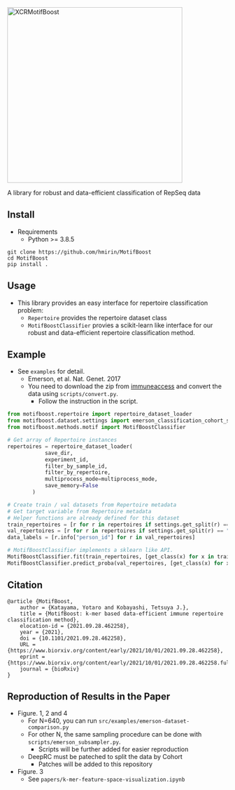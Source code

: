 <img width="400" alt="XCRMotifBoost" src="https://user-images.githubusercontent.com/1284876/136069583-fa9d8217-be30-4f24-9447-eafc4b473278.png">

A library for robust and data-efficient classification of RepSeq data

## Install
- Requirements
  - Python >= 3.8.5

```
git clone https://github.com/hmirin/MotifBoost
cd MotifBoost
pip install .
```

## Usage

- This library provides an easy interface for repertoire classification problem: 
  - ```Repertoire``` provides the repertoire dataset class
  - ```MotifBoostClassifier``` provies a scikit-learn like interface for our robust and data-efficient repertoire classification method.

## Example 

- See `examples` for detail.
  - Emerson, et al. Nat. Genet. 2017
  - You need to download the zip from [immuneaccess](https://clients.adaptivebiotech.com/pub/emerson-2017-natgen) and convert the data using `scripts/convert.py`.
    - Follow the instruction in the script.


```python
from motifboost.repertoire import repertoire_dataset_loader
from motifboost.dataset.settings import emerson_classification_cohort_split as settings
from motifboost.methods.motif import MotifBoostClassifier

# Get array of Repertoire instances
repertoires = repertoire_dataset_loader(
            save_dir,
            experiment_id,
            filter_by_sample_id,
            filter_by_repertoire,
            multiprocess_mode=multiprocess_mode,
            save_memory=False
        )

# Create train / val datasets from Repertoire metadata 
# Get target variable from Repertoire metadata
# Helper functions are already defined for this dataset
train_repertoires = [r for r in repertoires if settings.get_split(r) == "train"]
val_repertoires = [r for r in repertoires if settings.get_split(r) == "test"]
data_labels = [r.info["person_id"] for r in val_repertoires]

# MotifBoostClassifier implements a sklearn like API.
MotifBoostClassifier.fit(train_repertoires, [get_class(x) for x in train_repertoires])
MotifBoostClassifier.predict_proba(val_repertoires, [get_class(x) for x in val_repertoires])
```

## Citation

```
@article {MotifBoost,
	author = {Katayama, Yotaro and Kobayashi, Tetsuya J.},
	title = {MotifBoost: k-mer based data-efficient immune repertoire classification method},
	elocation-id = {2021.09.28.462258},
	year = {2021},
	doi = {10.1101/2021.09.28.462258},
	URL = {https://www.biorxiv.org/content/early/2021/10/01/2021.09.28.462258},
	eprint = {https://www.biorxiv.org/content/early/2021/10/01/2021.09.28.462258.full.pdf},
	journal = {bioRxiv}
}
```

## Reproduction of Results in the Paper

- Figure. 1, 2 and 4
  - For N=640, you can run `src/examples/emerson-dataset-comparison.py`
  - For other N, the same sampling procedure can be done with `scripts/emerson_subsampler.py`.
    - Scripts will be further added for easier reproduction
  - DeepRC must be pateched to split the data by Cohort
    - Patches will be added to this repository 
- Figure. 3
  - See `papers/k-mer-feature-space-visualization.ipynb`